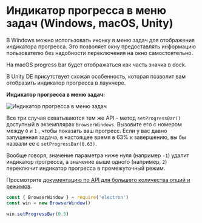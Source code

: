 # Индикатор прогресса в меню задач (Windows, macOS, Unity)

В Windows можно использовать иконку в меню задач для отображения индикатора прогресса. Это позволяет окну предоставлять информацию пользователю без надобности переключения на окно самостоятельно.

На macOS progress bar будет отображаться как часть значка в dock.

В Unity DE присутствует схожая особенность, которая позволит вам отобразить индикатор прогресса в лаунчере.

__Индикатор прогресса в меню задач:__

![Индикатор прогресса в меню задач][1]

Все три случая охватываются тем же API - метод `setProgressBar()` доступный в экземплярах `BrowserWindows`. Вызовите его с номером между `0` и `1` , чтобы показать ваш прогресс. Если у вас давно запущенная задача, в настоящее время в 63% к завершению, вы бы назвали ее с `setProgressBar(0.63)`.

Вообще говоря, значение параметра ниже нуля (например `-1`) удалит индикатор прогресса, а значение выше одного (например, `2`) переключит индикатор прогресса в промежуточный режим.

Просмотрите [документацию по API для большего количества опций и режимов][setprogressbar].

```javascript
const { BrowserWindow } = require('electron')
const win = new BrowserWindow()

win.setProgressBar(0.5)
```

[1]: https://cloud.githubusercontent.com/assets/639601/5081682/16691fda-6f0e-11e4-9676-49b6418f1264.png
[setprogressbar]: ../api/browser-window.md#winsetprogressbarprogress
